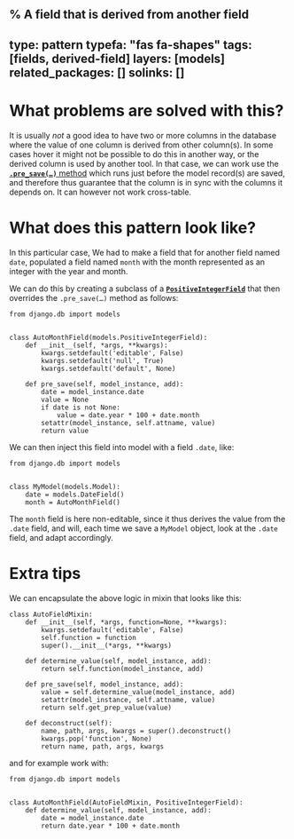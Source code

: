 % A field that is derived from another field
---
type: pattern
typefa: "fas fa-shapes"
tags: [fields, derived-field]
layers: [models]
related_packages: []
solinks: []
---

# What problems are solved with this?

It is usually *not* a good idea to have two or more columns in the database where the value of one column is derived from other column(s). In some cases hover it might not be possible to do this in another way, or the derived column is used by another tool. In that case, we can work use the [**`.pre_save(…)`** method](https://docs.djangoproject.com/en/5.2/ref/models/fields/#django.db.models.Field.pre_save) which runs just before the model record(s) are saved, and therefore thus guarantee that the column is in sync with the columns it depends on. It can however not work cross-table.

# What does this pattern look like?

In this particular case, We had to make a field that for another field named `date`, populated a field named `month` with the month represented as an integer with the year and month.

We can do this by creating a subclass of a [**`PositiveIntegerField`**](https://docs.djangoproject.com/en/stable/ref/models/fields/#positiveintegerfield) that then overrides the `.pre_save(…)` method as follows:

```python3
from django.db import models


class AutoMonthField(models.PositiveIntegerField):
    def __init__(self, *args, **kwargs):
        kwargs.setdefault('editable', False)
        kwargs.setdefault('null', True)
        kwargs.setdefault('default', None)

    def pre_save(self, model_instance, add):
        date = model_instance.date
        value = None
        if date is not None:
            value = date.year * 100 + date.month
        setattr(model_instance, self.attname, value)
        return value
```

We can then inject this field into model with a field `.date`, like:

```python3
from django.db import models


class MyModel(models.Model):
    date = models.DateField()
    month = AutoMonthField()
```

The `month` field is here non-editable, since it thus derives the value from the `.date` field, and will, each time we save a `MyModel` object, look at the `.date` field, and adapt accordingly.

# Extra tips

We can encapsulate the above logic in mixin that looks like this:

```python3
class AutoFieldMixin:
    def __init__(self, *args, function=None, **kwargs):
        kwargs.setdefault('editable', False)
        self.function = function
        super().__init__(*args, **kwargs)

    def determine_value(self, model_instance, add):
        return self.function(model_instance, add)

    def pre_save(self, model_instance, add):
        value = self.determine_value(model_instance, add)
        setattr(model_instance, self.attname, value)
        return self.get_prep_value(value)

    def deconstruct(self):
        name, path, args, kwargs = super().deconstruct()
        kwargs.pop('function', None)
        return name, path, args, kwargs
```

and for example work with:

```python3
from django.db import models


class AutoMonthField(AutoFieldMixin, PositiveIntegerField):
    def determine_value(self, model_instance, add):
        date = model_instance.date
        return date.year * 100 + date.month
```
